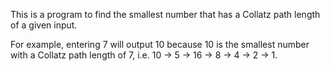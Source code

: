 This is a program to find the smallest number that has a Collatz path length of a given input.

For example, entering 7 will output 10 because 10 is the smallest number with a 
Collatz path length of 7, i.e. 10 -> 5 -> 16 -> 8 -> 4 -> 2 -> 1.
